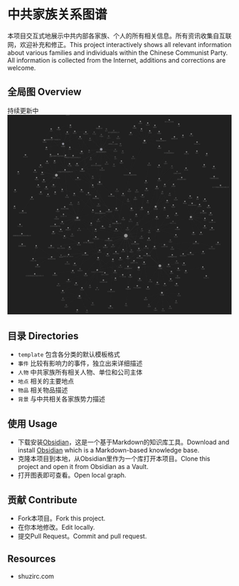 # 中共家族关系图谱

本项目交互式地展示中共内部各家族、个人的所有相关信息。所有资讯收集自互联网，欢迎补充和修正。This project interactively shows all relevant information about various families and individuals within the Chinese Communist Party. All information is collected from the Internet, additions and corrections are welcome.

## 全局图 Overview

持续更新中
![Overview](assets/0.png)

## 目录 Directories

- `template` 包含各分类的默认模板格式
- `事件` 比较有影响力的事件，独立出来详细描述
- `人物` 中共家族所有相关人物、单位和公司主体
- `地点` 相关的主要地点
- `物品` 相关物品描述
- `背景` 与中共相关各家族势力描述

## 使用 Usage

- 下载安装[Obsidian](https://obsidian.md/)，这是一个基于Markdown的知识库工具。Download and install [Obsidian](https://obsidian.md/) which is a Markdown-based knowledge base.
- 克隆本项目到本地，从Obsidian里作为一个库打开本项目。Clone this project and open it from Obsidian as a Vault.
- 打开图表即可查看。Open local graph.

## 贡献 Contribute

- Fork本项目。Fork this project.
- 在你本地修改。Edit locally.
- 提交Pull Request。Commit and pull request.

## Resources
- shuzirc.com
